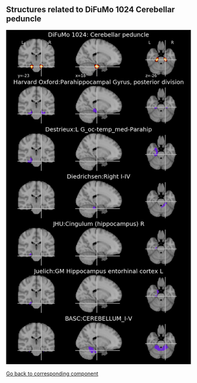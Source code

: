 


## Structures related to DiFuMo 1024 Cerebellar peduncle

![862](862.jpg "Structures related to DiFuMo 1024 Cerebellar peduncle")

[Go back to corresponding component](https://parietal-inria.github.io/DiFuMo/1024/html/862.html)